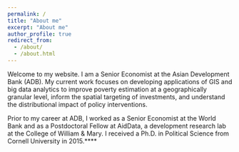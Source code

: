 ```yaml
---
permalink: /
title: "About me"
excerpt: "About me"
author_profile: true
redirect_from: 
  - /about/
  - /about.html
---
```


Welcome to my website. I am a Senior Economist at the Asian Development Bank (ADB). My current work focuses on developing applications of GIS and big data analytics to improve poverty estimation at a geographically granular level, inform the spatial targeting of investments, and understand the distributional impact of policy interventions.

Prior to my career at ADB, I worked as a Senior Economist at the World Bank and as a Postdoctoral Fellow at AidData, a development research lab at the College of William & Mary. I received a Ph.D. in Political Science from Cornell University in 2015.****
